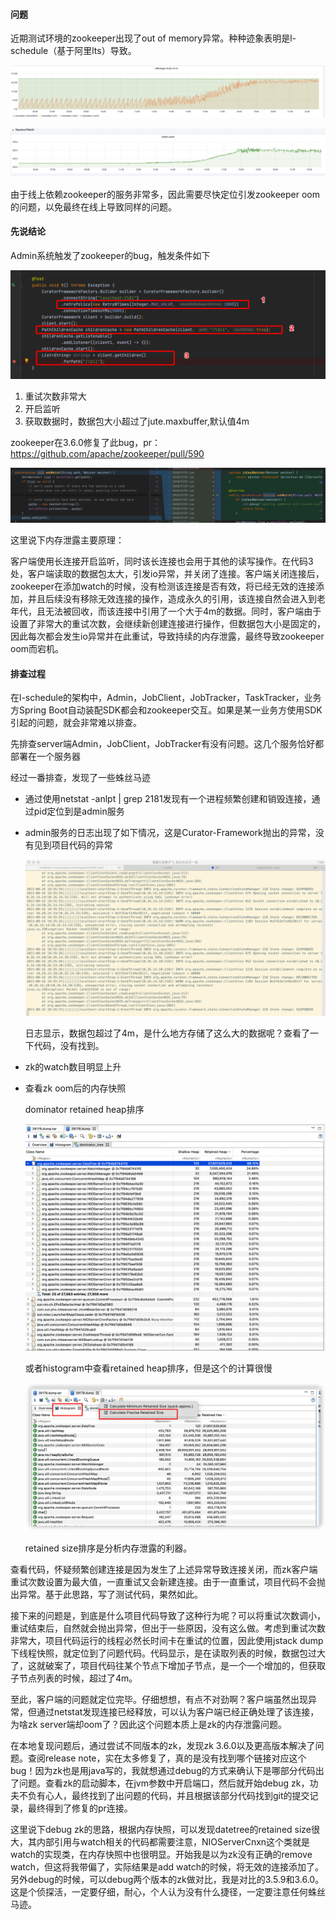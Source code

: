 #### 问题

近期测试环境的zookeeper出现了out of memory异常。种种迹象表明是l-schedule（基于阿里lts）导致。

![image-20210819195237784](images/image-20210819195237784.png)

![image-20210819195403196](images/image-20210819195403196.png)

由于线上依赖zookeeper的服务非常多，因此需要尽快定位引发zookeeper oom的问题，以免最终在线上导致同样的问题。



#### 先说结论

Admin系统触发了zookeeper的bug，触发条件如下

![image-1.png](images/image-1.png)

1. 重试次数非常大
2. 开启监听
3. 获取数据时，数据包大小超过了jute.maxbuffer,默认值4m

zookeeper在3.6.0修复了此bug，pr：https://github.com/apache/zookeeper/pull/590

![image-1.png](images/image-2.png)

这里说下内存泄露主要原理：

客户端使用长连接开启监听，同时该长连接也会用于其他的读写操作。在代码3处，客户端读取的数据包太大，引发io异常，并关闭了连接。客户端关闭连接后，zookeeper在添加watch的时候，没有检测该连接是否有效，将已经无效的连接添加，并且后续没有移除无效连接的操作，造成永久的引用，该连接自然会进入到老年代，且无法被回收，而该连接中引用了一个大于4m的数据。同时，客户端由于设置了非常大的重试次数，会继续新创建连接进行操作，但数据包大小是固定的，因此每次都会发生io异常并在此重试，导致持续的内存泄露，最终导致zookeeper oom而宕机。

#### 排查过程

在l-schedule的架构中，Admin，JobClient，JobTracker，TaskTracker，业务方Spring Boot自动装配SDK都会和zookeeper交互。如果是某一业务方使用SDK引起的问题，就会非常难以排查。

先排查server端Admin，JobClient，JobTracker有没有问题。这几个服务恰好都部署在一个服务器

经过一番排查，发现了一些蛛丝马迹

* 通过使用netstat -anlpt | grep 2181发现有一个进程频繁创建和销毁连接，通过pid定位到是admin服务

* admin服务的日志出现了如下情况，这是Curator-Framework抛出的异常，没有见到项目代码的异常

  ![image](images/image-3.png)

  日志显示，数据包超过了4m，是什么地方存储了这么大的数据呢？查看了一下代码，没有找到。

* zk的watch数目明显上升

* 查看zk oom后的内存快照

  dominator retained heap排序

  ![image-20210820122911199](images/image-20210820122911199.png)

  或者histogram中查看retained heap排序，但是这个的计算很慢

  ![image-20210820123038406](images/image-20210820123038406.png)

  retained size排序是分析内存泄露的利器。

查看代码，怀疑频繁创建连接是因为发生了上述异常导致连接关闭，而zk客户端重试次数设置为最大值，一直重试又会新建连接。由于一直重试，项目代码不会抛出异常。基于此思路，写了测试代码，果然如此。

接下来的问题是，到底是什么项目代码导致了这种行为呢？可以将重试次数调小，重试结束后，自然就会抛出异常，但出于一些原因，没有这么做。考虑到重试次数非常大，项目代码运行的线程必然长时间卡在重试的位置，因此使用jstack dump下线程快照，就定位到了问题代码。代码显示，是在读取列表的时候，数据包过大了，这就破案了，项目代码往某个节点下增加子节点，是一个一个增加的，但获取子节点列表的时候，超过了4m。

至此，客户端的问题就定位完毕。仔细想想，有点不对劲啊？客户端虽然出现异常，但通过netstat发现连接已经释放，可以认为客户端已经正确处理了该连接，为啥zk server端却oom了？因此这个问题本质上是zk的内存泄露问题。

在本地复现问题后，通过尝试不同版本的zk，发现zk 3.6.0以及更高版本解决了问题。查阅release note，实在太多修复了，真的是没有找到哪个链接对应这个bug！因为zk也是用java写的，我就想通过debug的方式来确认下是哪部分代码出了问题。查看zk的启动脚本，在jvm参数中开启端口，然后就开始debug zk，功夫不负有心人，最终找到了出问题的代码，并且根据该部分代码找到git的提交记录，最终得到了修复的pr连接。

这里说下debug zk的思路，根据内存快照，可以发现datetree的retained size很大，其内部引用与watch相关的代码都需要注意，NIOServerCnxn这个类就是watch的实现类，在内存快照中也很明显。开始我是以为zk没有正确的remove watch，但这将我带偏了，实际结果是add watch的时候，将无效的连接添加了。另外debug的时候，可以debug两个版本的zk做对比，我是对比的3.5.9和3.6.0。这是个侦探活，一定要仔细，耐心，个人认为没有什么捷径，一定要注意任何蛛丝马迹。